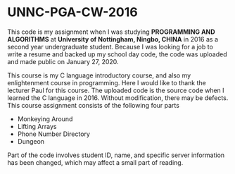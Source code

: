 # UNNC-PGA-CW-2016

This code is my assignment when I was studying **PROGRAMMING AND ALGORITHMS** at **University of Nottingham, Ningbo, CHINA** in 2016 as a second year undergraduate student. Because I was looking for a job to write a resume and backed up my school day code, the code was uploaded and made public on January 27, 2020.

This course is my C language introductory course, and also my enlightenment course in programming. Here I would like to thank the lecturer Paul for this course. The uploaded code is the source code when I learned the C language in 2016. Without modification, there may be defects. This course assignment consists of the following four parts

- Monkeying Around
- Lifting Arrays
- Phone Number Directory
- Dungeon

Part of the code involves student ID, name, and specific server information has been changed, which may affect a small part of reading.